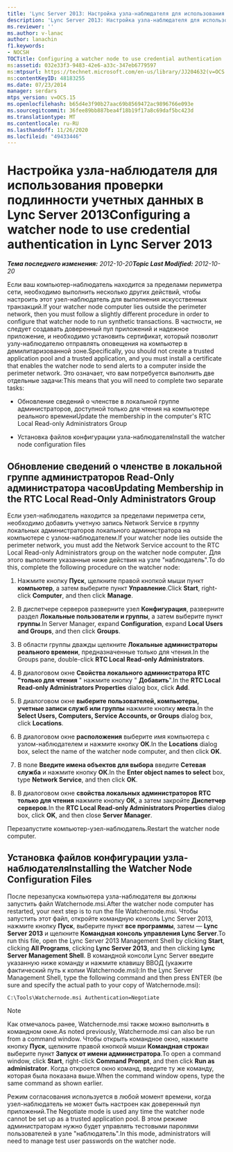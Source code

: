 ```yaml
---
title: 'Lync Server 2013: Настройка узла-наблюдателя для использования проверки подлинности учетных данных'
description: 'Lync Server 2013: Настройка узла-наблюдателя для использования проверки подлинности учетных данных.'
ms.reviewer: ''
ms.author: v-lanac
author: lanachin
f1.keywords:
- NOCSH
TOCTitle: Configuring a watcher node to use credential authentication
ms:assetid: 032e33f3-9483-42e6-a33c-347eb6779597
ms:mtpsurl: https://technet.microsoft.com/en-us/library/JJ204632(v=OCS.15)
ms:contentKeyID: 48183255
ms.date: 07/23/2014
manager: serdars
mtps_version: v=OCS.15
ms.openlocfilehash: b65d4e3f90b27aac69b8569472ac9896766e093e
ms.sourcegitcommit: 36fee89bb887bea4f18b19f17a8c69daf5bc423d
ms.translationtype: MT
ms.contentlocale: ru-RU
ms.lasthandoff: 11/26/2020
ms.locfileid: "49433446"
---
```

# <a name="configuring-a-watcher-node-to-use-credential-authentication-in-lync-server-2013"></a><span data-ttu-id="e1fb2-103">Настройка узла-наблюдателя для использования проверки подлинности учетных данных в Lync Server 2013</span><span class="sxs-lookup"><span data-stu-id="e1fb2-103">Configuring a watcher node to use credential authentication in Lync Server 2013</span></span>

<div data-xmlns="http://www.w3.org/1999/xhtml">

<div class="topic" data-xmlns="http://www.w3.org/1999/xhtml" data-msxsl="urn:schemas-microsoft-com:xslt" data-cs="https://msdn.microsoft.com/">

<div data-asp="https://msdn2.microsoft.com/asp">



</div>

<div id="mainSection">

<div id="mainBody"><span data-ttu-id="e1fb2-104">

<span> </span></span><span class="sxs-lookup"><span data-stu-id="e1fb2-104">

<span> </span></span></span>

<span data-ttu-id="e1fb2-105">_**Тема последнего изменения:** 2012-10-20_</span><span class="sxs-lookup"><span data-stu-id="e1fb2-105">_**Topic Last Modified:** 2012-10-20_</span></span>

<span data-ttu-id="e1fb2-106">Если ваш компьютер-наблюдатель находится за пределами периметра сети, необходимо выполнить несколько других действий, чтобы настроить этот узел-наблюдатель для выполнения искусственных транзакций.</span><span class="sxs-lookup"><span data-stu-id="e1fb2-106">If your watcher node computer lies outside the perimeter network, then you must follow a slightly different procedure in order to configure that watcher node to run synthetic transactions.</span></span> <span data-ttu-id="e1fb2-107">В частности, не следует создавать доверенный пул приложений и надежное приложение, и необходимо установить сертификат, который позволит узлу-наблюдателю отправлять оповещения на компьютер в демилитаризованной зоне.</span><span class="sxs-lookup"><span data-stu-id="e1fb2-107">Specifically, you should not create a trusted application pool and a trusted application, and you must install a certificate that enables the watcher node to send alerts to a computer inside the perimeter network.</span></span> <span data-ttu-id="e1fb2-108">Это означает, что вам потребуется выполнить две отдельные задачи:</span><span class="sxs-lookup"><span data-stu-id="e1fb2-108">This means that you will need to complete two separate tasks:</span></span>

  - <span data-ttu-id="e1fb2-109">Обновление сведений о членстве в локальной группе администраторов, доступной только для чтения на компьютере реального времени</span><span class="sxs-lookup"><span data-stu-id="e1fb2-109">Update the membership in the computer's RTC Local Read-only Administrators Group</span></span>

  - <span data-ttu-id="e1fb2-110">Установка файлов конфигурации узла-наблюдателя</span><span class="sxs-lookup"><span data-stu-id="e1fb2-110">Install the watcher node configuration files</span></span>

<div>

## <a name="updating-membership-in-the-rtc-local-read-only-administrators-group"></a><span data-ttu-id="e1fb2-111">Обновление сведений о членстве в локальной группе администраторов Read-Only администратора часов</span><span class="sxs-lookup"><span data-stu-id="e1fb2-111">Updating Membership in the RTC Local Read-Only Administrators Group</span></span>

<span data-ttu-id="e1fb2-112">Если узел-наблюдатель находится за пределами периметра сети, необходимо добавить учетную запись Network Service в группу локальных администраторов локального администратора на компьютере с узлом-наблюдателем.</span><span class="sxs-lookup"><span data-stu-id="e1fb2-112">If your watcher node lies outside the perimeter network, you must add the Network Service account to the RTC Local Read-only Administrators group on the watcher node computer.</span></span> <span data-ttu-id="e1fb2-113">Для этого выполните указанные ниже действия на узле "наблюдатель".</span><span class="sxs-lookup"><span data-stu-id="e1fb2-113">To do this, complete the following procedure on the watcher node:</span></span>

1.  <span data-ttu-id="e1fb2-114">Нажмите кнопку **Пуск**, щелкните правой кнопкой мыши пункт **компьютер**, а затем выберите пункт **Управление**.</span><span class="sxs-lookup"><span data-stu-id="e1fb2-114">Click **Start**, right-click **Computer**, and then click **Manage**.</span></span>

2.  <span data-ttu-id="e1fb2-115">В диспетчере серверов разверните узел **Конфигурация**, разверните раздел **Локальные пользователи и группы**, а затем выберите пункт **группы**.</span><span class="sxs-lookup"><span data-stu-id="e1fb2-115">In Server Manager, expand **Configuration**, expand **Local Users and Groups**, and then click **Groups**.</span></span>

3.  <span data-ttu-id="e1fb2-116">В области группы дважды щелкните **Локальные администраторы реального времени**, предназначенные только для чтения.</span><span class="sxs-lookup"><span data-stu-id="e1fb2-116">In the Groups pane, double-click **RTC Local Read-only Administrators**.</span></span>

4.  <span data-ttu-id="e1fb2-117">В диалоговом окне **Свойства локального администратора RTC "только для чтения** " нажмите кнопку " **Добавить**".</span><span class="sxs-lookup"><span data-stu-id="e1fb2-117">In the **RTC Local Read-only Administrators Properties** dialog box, click **Add**.</span></span>

5.  <span data-ttu-id="e1fb2-118">В диалоговом окне **выберите пользователей, компьютеры, учетные записи служб или группы** нажмите кнопку **места**.</span><span class="sxs-lookup"><span data-stu-id="e1fb2-118">In the **Select Users, Computers, Service Accounts, or Groups** dialog box, click **Locations**.</span></span>

6.  <span data-ttu-id="e1fb2-119">В диалоговом окне **расположения** выберите имя компьютера с узлом-наблюдателем и нажмите кнопку **ОК**.</span><span class="sxs-lookup"><span data-stu-id="e1fb2-119">In the **Locations** dialog box, select the name of the watcher node computer, and then click **OK**.</span></span>

7.  <span data-ttu-id="e1fb2-120">В поле **Введите имена объектов для выбора** введите **Сетевая служба** и нажмите кнопку **ОК**.</span><span class="sxs-lookup"><span data-stu-id="e1fb2-120">In the **Enter object names to select** box, type **Network Service**, and then click **OK**.</span></span>

8.  <span data-ttu-id="e1fb2-121">В диалоговом окне **свойства локальных администраторов RTC только для чтения** нажмите кнопку **ОК**, а затем закройте **Диспетчер серверов**.</span><span class="sxs-lookup"><span data-stu-id="e1fb2-121">In the **RTC Local Read-only Administrators Properties** dialog box, click **OK**, and then close **Server Manager**.</span></span>

<span data-ttu-id="e1fb2-122">Перезапустите компьютер-узел-наблюдатель.</span><span class="sxs-lookup"><span data-stu-id="e1fb2-122">Restart the watcher node computer.</span></span>

</div>

<div>

## <a name="installing-the-watcher-node-configuration-files"></a><span data-ttu-id="e1fb2-123">Установка файлов конфигурации узла-наблюдателя</span><span class="sxs-lookup"><span data-stu-id="e1fb2-123">Installing the Watcher Node Configuration Files</span></span>

<span data-ttu-id="e1fb2-124">После перезапуска компьютера узла-наблюдателя вы должны запустить файл Watchernode.msi.</span><span class="sxs-lookup"><span data-stu-id="e1fb2-124">After the watcher node computer has restarted, your next step is to run the file Watchernode.msi.</span></span> <span data-ttu-id="e1fb2-125">Чтобы запустить этот файл, откройте командную консоль Lync Server 2013, нажмите кнопку **Пуск**, выберите пункт **все программы**, затем — **Lync Server 2013** и щелкните **Командная консоль управления Lync Server**.</span><span class="sxs-lookup"><span data-stu-id="e1fb2-125">To run this file, open the Lync Server 2013 Management Shell by clicking **Start**, clicking **All Programs**, clicking **Lync Server 2013**, and then clicking **Lync Server Management Shell**.</span></span> <span data-ttu-id="e1fb2-126">В командной консоли Lync Server введите указанную ниже команду и нажмите клавишу ВВОД (укажите фактический путь к копии Watchernode.msi):</span><span class="sxs-lookup"><span data-stu-id="e1fb2-126">In the Lync Server Management Shell, type the following command and then press ENTER (be sure and specify the actual path to your copy of Watchernode.msi):</span></span>

    C:\Tools\Watchernode.msi Authentication=Negotiate

<div>


> [!NOTE]  
> <span data-ttu-id="e1fb2-127">Как отмечалось ранее, Watchernode.msi также можно выполнить в командном окне.</span><span class="sxs-lookup"><span data-stu-id="e1fb2-127">As noted previously, Watchernode.msi can also be run from a command window.</span></span> <span data-ttu-id="e1fb2-128">Чтобы открыть командное окно, нажмите кнопку <STRONG>Пуск</STRONG>, щелкните правой кнопкой мыши <STRONG>Командная строка</STRONG>и выберите пункт <STRONG>Запуск от имени администратора</STRONG>.</span><span class="sxs-lookup"><span data-stu-id="e1fb2-128">To open a command window, click <STRONG>Start</STRONG>, right-click <STRONG>Command Prompt</STRONG>, and then click <STRONG>Run as administrator</STRONG>.</span></span> <span data-ttu-id="e1fb2-129">Когда откроется окно команд, введите ту же команду, которая была показана выше.</span><span class="sxs-lookup"><span data-stu-id="e1fb2-129">When the command window opens, type the same command as shown earlier.</span></span>



</div>

<span data-ttu-id="e1fb2-130">Режим согласования используется в любой момент времени, когда узел-наблюдатель не может быть настроен как доверенный пул приложений.</span><span class="sxs-lookup"><span data-stu-id="e1fb2-130">The Negotiate mode is used any time the watcher node cannot be set up as a trusted application pool.</span></span> <span data-ttu-id="e1fb2-131">В этом режиме администраторам нужно будет управлять тестовыми паролями пользователей в узле "наблюдатель".</span><span class="sxs-lookup"><span data-stu-id="e1fb2-131">In this mode, administrators will need to manage test user passwords on the watcher node.</span></span>

<span data-ttu-id="e1fb2-132"></div>

</div>

<span> </span>

</div>

</div>

</span><span class="sxs-lookup"><span data-stu-id="e1fb2-132"></div>

</div>

<span> </span>

</div>

</div>

</span></span></div>

